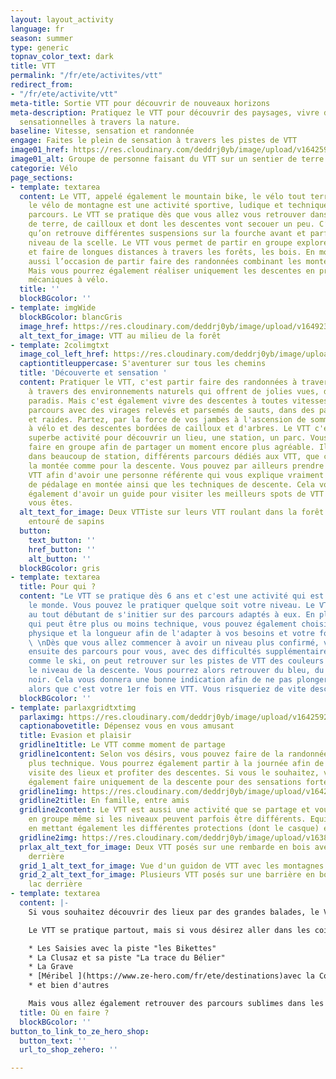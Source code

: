 ```yaml
---
layout: layout_activity
language: fr
season: summer
type: generic
topnav_color_text: dark
title: VTT
permalink: "/fr/ete/activites/vtt"
redirect_from:
- "/fr/ete/activite/vtt"
meta-title: Sortie VTT pour découvrir de nouveaux horizons
meta-description: Pratiquez le VTT pour découvrir des paysages, vivre des descentes
  sensationnelles à travers la nature.
baseline: Vitesse, sensation et randonnée
engage: Faites le plein de sensation à travers les pistes de VTT
image01_href: https://res.cloudinary.com/deddrj0yb/image/upload/v1642592264/website/summer/lachlan-cruickshank-S9v_EPJfGys-unsplash_b5jpdh.jpg
image01_alt: Groupe de personne faisant du VTT sur un sentier de terre face à la montagne
categorie: Vélo
page_sections:
- template: textarea
  content: Le VTT, appelé également le mountain bike, le vélo tout terrain ou encore
    le vélo de montagne est une activité sportive, ludique et technique selon les
    parcours. Le VTT se pratique dès que vous allez vous retrouver dans des sentiers
    de terre, de cailloux et dont les descentes vont secouer un peu. C’est pour cela
    qu’on retrouve différentes suspensions sur la fourche avant et parfois aussi au
    niveau de la scelle. Le VTT vous permet de partir en groupe explorer la nature
    et faire de longues distances à travers les forêts, les bois. En montagne c’est
    aussi l’occasion de partir faire des randonnées combinant les montées et les descentes.
    Mais vous pourrez également réaliser uniquement les descentes en prenant les remontées
    mécaniques à vélo.
  title: ''
  blockBGcolor: ''
- template: imgWide
  blockBGcolor: blancGris
  image_href: https://res.cloudinary.com/deddrj0yb/image/upload/v1649234241/website/assets/Recadr%C3%A9es/vtt.png
  alt_text_for_image: VTT au milieu de la forêt
- template: 2colimgtxt
  image_col_left_href: https://res.cloudinary.com/deddrj0yb/image/upload/v1642592264/website/summer/tim-foster-qrIy8dBzCVU-unsplash_t0p4kh.jpg
  captiontitleuppercase: S'aventurer sur tous les chemins
  title: 'Découverte et sensation '
  content: Pratiquer le VTT, c'est partir faire des randonnées à travers la montagne,
    à travers des environnements naturels qui offrent de jolies vues, des coins de
    paradis. Mais c'est également vivre des descentes à toutes vitesses, passer des
    parcours avec des virages relevés et parsemés de sauts, dans des passages techniques
    et raides. Partez, par la force de vos jambes à l'ascension de sommets accessibles
    à vélo et des descentes bordées de cailloux et d'arbres. Le VTT c'est aussi une
    superbe activité pour découvrir un lieu, une station, un parc. Vous pouvez le
    faire en groupe afin de partager un moment encore plus agréable. Il existe aujourd'hui
    dans beaucoup de station, différents parcours dédiés aux VTT, que ce soit pour
    la montée comme pour la descente. Vous pouvez par ailleurs prendre un guide de
    VTT afin d'avoir une personne référente qui vous explique vraiment les différences
    de pédalage en montée ainsi que les techniques de descente. Cela vous permettra
    également d'avoir un guide pour visiter les meilleurs spots de VTT du lieu où
    vous êtes.
  alt_text_for_image: Deux VTTiste sur leurs VTT roulant dans la forêt sur un chemin
    entouré de sapins
  button:
    text_button: ''
    href_button: ''
    alt_button: ''
  blockBGcolor: gris
- template: textarea
  title: Pour qui ?
  content: "Le VTT se pratique dès 6 ans et c'est une activité qui est ouverte à tout
    le monde. Vous pouvez le pratiquer quelque soit votre niveau. Le VTT va permettre
    au tout débutant de s'initier sur des parcours adaptés à eux. En plus du parcours
    qui peut être plus ou moins technique, vous pouvez également choisir la difficulté
    physique et la longueur afin de l'adapter à vos besoins et votre forme physique.
    \ \nDès que vous allez commencer à avoir un niveau plus confirmé, vous trouverez
    ensuite des parcours pour vous, avec des difficultés supplémentaires.\n\nTout
    comme le ski, on peut retrouver sur les pistes de VTT des couleurs afin d'annoncer
    le niveau de la descente. Vous pourrez alors retrouver du bleu, du rouge et du
    noir. Cela vous donnera une bonne indication afin de ne pas plonger dans une noire
    alors que c'est votre 1er fois en VTT. Vous risqueriez de vite descendre du VTT."
  blockBGcolor: ''
- template: parlaxgridtxtimg
  parlaximg: https://res.cloudinary.com/deddrj0yb/image/upload/v1642592263/website/summer/pexels-daniel-frank-10883501_bmmpot.jpg
  captionabovetitle: Dépensez vous en vous amusant
  title: Evasion et plaisir
  gridline1title: Le VTT comme moment de partage
  gridline1content: Selon vos désirs, vous pouvez faire de la randonnée plaisir ou
    plus technique. Vous pourrez également partir à la journée afin de faire une vraie
    visite des lieux et profiter des descentes. Si vous le souhaitez, vous pouvez
    également faire uniquement de la descente pour des sensations fortes.
  gridline1img: https://res.cloudinary.com/deddrj0yb/image/upload/v1642592263/website/summer/pexels-eberhard-grossgasteiger-5274203_pvfoq7.jpg
  gridline2title: En famille, entre amis
  gridline2content: Le VTT est aussi une activité que se partage et vous pouvez partir
    en groupe même si les niveaux peuvent parfois être différents. Equipez vous pour,
    en mettant également les différentes protections (dont le casque) et partez rouler.
  gridline2img: https://res.cloudinary.com/deddrj0yb/image/upload/v1638824911/website/summer/tom-conway-dU2HDmE_tgw-unsplash_pqlalr.jpg
  prlax_alt_text_for_image: Deux VTT posés sur une rembarde en bois avec les montagnes
    derrière
  grid_1_alt_text_for_image: Vue d'un guidon de VTT avec les montagnes au loin
  grid_2_alt_text_for_image: Plusieurs VTT posés sur une barrière en bois avec un
    lac derrière
- template: textarea
  content: |-
    Si vous souhaitez découvrir des lieux par des grandes balades, le VTT est l'activité parfaite. Si vous désirez travailler vos jambes, votre cardio tout en aimant la vitesse, et les sensations fortes alors le VTT est la discipline parfaite.

    Le VTT se pratique partout, mais si vous désirez aller dans les coins en France où la pratique est importante, où le lieu permet des balades incroyables, suivez notre guide ! Beaucoup de stations proposent un panel de parcours avec des supers aménagements, tels que :

    * Les Saisies avec la piste "les Bikettes"
    * La Clusaz et sa piste "La trace du Bélier"
    * La Grave
    * [Méribel ](https://www.ze-hero.com/fr/ete/destinations)avec la Corbassière
    * et bien d'autres

    Mais vous allez également retrouver des parcours sublimes dans les Cévennes, dans [l'Esterel ](https://www.ze-hero.com/fr/ete/destinations/alpes-maritimes)et vers le Roquebrune, dans le [Mercantour](https://www.ze-hero.com/fr/ete/destinations/alpes-maritimes), dans le Jura...
  title: Où en faire ?
  blockBGcolor: ''
button_to_link_to_ze_hero_shop:
  button_text: ''
  url_to_shop_zehero: ''

---
```

